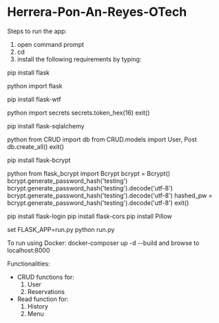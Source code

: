 # Herrera-Pon-An-Reyes-OTech

Steps to run the app:
1. open command prompt
2. cd <location address of file>
3. install the following requirements by typing:

pip install flask

python
import flask

pip install flask-wtf

python
import secrets
secrets.token_hex(16)
exit()

pip install flask-sqlalchemy

python
from CRUD import db
from CRUD.models import User, Post
db.create_all()
exit()

pip install flask-bcrypt

python
from flask_bcrypt import Bcrypt
bcrypt = Bcrypt()
bcrypt.generate_password_hash('testing')
bcrypt.generate_password_hash('testing').decode('utf-8')
bcrypt.generate_password_hash('testing').decode('utf-8')
hashed_pw = bcrypt.generate_password_hash('testing').decode('utf-8')
exit()

pip install flask-login
pip install flask-cors
pip install Pillow

set FLASK_APP=run.py
python run.py

To run using Docker:
docker-composer up -d --build
and browse to localhost:8000


Functionalities:
- CRUD functions for:
	1. User
	2. Reservations
- Read function for:
	1. History
	2. Menu
